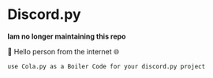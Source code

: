 # **Discord.py**

**Iam no longer maintaining this repo**

👋 Hello person from the internet 🌐
    
    use Cola.py as a Boiler Code for your discord.py project
